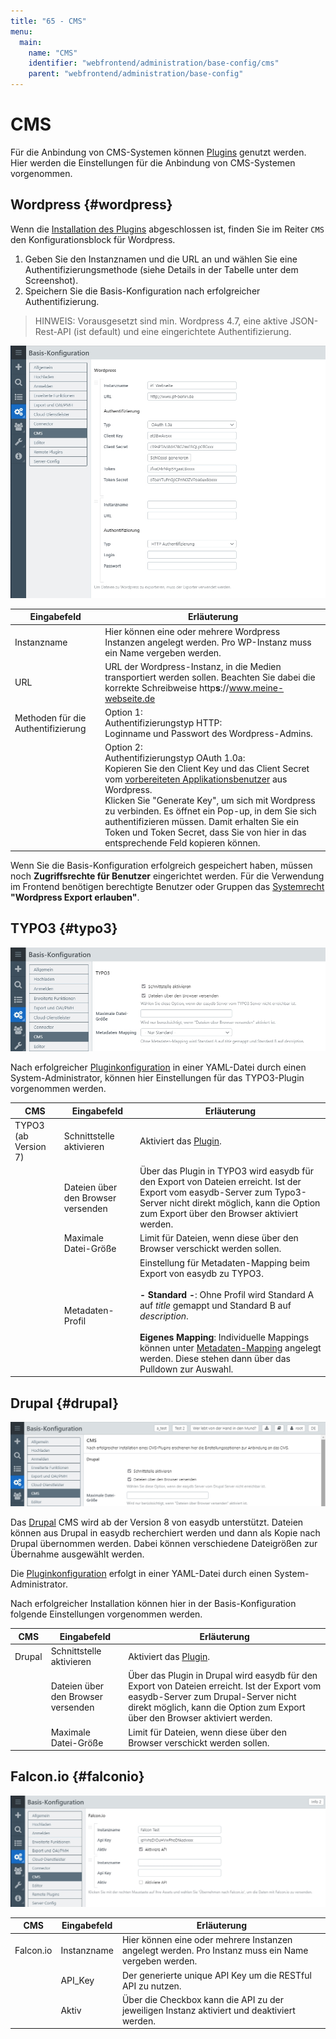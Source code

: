 ```yaml
---
title: "65 - CMS"
menu:
  main:
    name: "CMS"
    identifier: "webfrontend/administration/base-config/cms"
    parent: "webfrontend/administration/base-config"
---
```

# CMS

Für die Anbindung von CMS-Systemen können [Plugins](../../../datamanagement/features/plugins) genutzt werden. Hier werden die Einstellungen für die Anbindung von CMS-Systemen vorgenommen.

## Wordpress {#wordpress}

Wenn die [Installation des Plugins](/en/sysadmin/installation/plugin/) abgeschlossen ist, finden Sie im Reiter <code class="tab">CMS</code> den Konfigurationsblock für Wordpress.

1. Geben Sie den Instanznamen und die URL an und wählen Sie eine Authentifizierungsmethode (siehe Details in der Tabelle unter dem Screenshot).
2. Speichern Sie die Basis-Konfiguration nach erfolgreicher Authentifizierung.

> HINWEIS: Vorausgesetzt sind min. Wordpress 4.7, eine aktive JSON-Rest-API (ist default) und eine eingerichtete Authentifizierung. 

![](wp_bc_de.jpg)

|Eingabefeld|Erläuterung|
|---|---|
|Instanzname|Hier können eine oder mehrere Wordpress Instanzen angelegt werden. Pro WP-Instanz muss ein Name vergeben werden. |
|URL| URL der Wordpress-Instanz, in die Medien transportiert werden sollen. Beachten Sie dabei die korrekte Schreibweise http**s**://www.meine-webseite.de|
|Methoden für die Authentifizierung|Option 1: <br> Authentifizierungstyp HTTP: <br> Loginname und Passwort des Wordpress-Admins.|
||Option 2: <br> Authentifizierungstyp OAuth 1.0a: <br >Kopieren Sie den Client Key und das Client Secret vom [vorbereiteten Applikationsbenutzer](/en/sysadmin/installation/plugin/) aus Wordpress. <br > Klicken Sie "Generate Key", um sich mit Wordpress zu verbinden. Es öffnet ein Pop-up, in dem Sie sich authentifizieren müssen. Damit erhalten Sie ein Token und Token Secret, dass Sie von hier in das entsprechende Feld kopieren können.|

Wenn Sie die Basis-Konfiguration erfolgreich gespeichert haben, müssen noch **Zugriffsrechte für Benutzer** eingerichtet werden. Für die Verwendung im Frontend benötigen berechtigte Benutzer oder Gruppen das [Systemrecht](/de/webfrontend/rightsmanagement) **"Wordpress Export erlauben"**.


## TYPO3 {#typo3}

![](typo3_bc_de.jpg)

Nach erfolgreicher [Pluginkonfiguration](../../../../en/sysadmin/konfiguration/easydb-server.yml/plugin) in einer YAML-Datei durch einen System-Administrator, können hier Einstellungen für das TYPO3-Plugin vorgenommen werden.

|CMS|Eingabefeld|Erläuterung|
|---|---|---|
|TYPO3 (ab Version 7)|Schnittstelle aktivieren|Aktiviert das [Plugin](../../../datamanagement/features/plugins). |
||Dateien über den Browser versenden| Über das Plugin in TYPO3 wird easydb für den Export von Dateien erreicht. Ist der Export vom easydb-Server zum Typo3-Server nicht direkt möglich, kann die Option zum Export über den Browser aktiviert werden.|
||Maximale Datei-Größe| Limit für Dateien, wenn diese über den Browser verschickt werden sollen. |
||Metadaten-Profil|Einstellung für Metadaten-Mapping beim Export von easydb zu TYPO3.<br><br>**- Standard -**: Ohne Profil wird Standard A auf *title* gemappt und Standard B auf *description*.<br><br> **Eigenes Mapping**: Individuelle Mappings können unter [Metadaten-Mapping](../../profiles) angelegt werden. Diese stehen dann über das Pulldown zur Auswahl. |

## Drupal {#drupal}

![](drupal_bc_de.jpg)

Das [Drupal](https://www.drupal.org/) CMS wird ab der Version 8 von easydb unterstützt. Dateien können aus Drupal in easydb recherchiert werden und dann als Kopie nach Drupal übernommen werden. Dabei können verschiedene Dateigrößen zur Übernahme ausgewählt werden.

Die [Pluginkonfiguration](/en/sysadmin/konfiguration/easydb-server.yml/plugin) erfolgt in einer YAML-Datei durch einen System-Administrator.

Nach erfolgreicher Installation können hier in der Basis-Konfiguration folgende Einstellungen vorgenommen werden.

|CMS|Eingabefeld|Erläuterung|
|---|---|---|
|Drupal|Schnittstelle aktivieren|Aktiviert das [Plugin](../../../datamanagement/features/plugins). |
||Dateien über den Browser versenden| Über das Plugin in Drupal wird easydb für den Export von Dateien erreicht. Ist der Export vom easydb-Server zum Drupal-Server nicht direkt möglich, kann die Option zum Export über den Browser aktiviert werden.|
||Maximale Datei-Größe| Limit für Dateien, wenn diese über den Browser verschickt werden sollen. |

## Falcon.io {#falconio}

![](falconio_bc_de.jpg)

|CMS|Eingabefeld|Erläuterung|
|---|---|---|
| Falcon.io | Instanzname | Hier können eine oder mehrere Instanzen angelegt werden. Pro Instanz muss ein Name vergeben werden. |
|| API_Key | Der generierte unique API Key um die RESTful API zu nutzen. |
|| Aktiv | Über die Checkbox kann die API zu der jeweiligen Instanz aktiviert und deaktiviert werden. |


